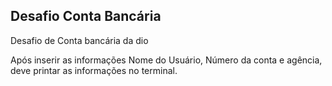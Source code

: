 ## Desafio Conta Bancária

Desafio de Conta bancária da dio

Após inserir as informações Nome do Usuário, Número da conta e agência, deve printar as informações no terminal. 
